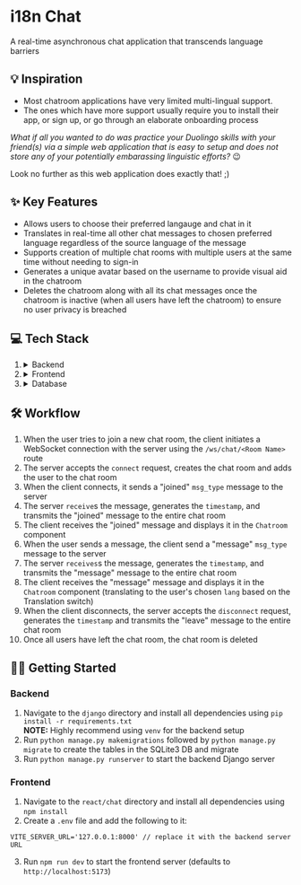 # i18n Chat

 A real-time asynchronous chat application that transcends language barriers

## :bulb: Inspiration

- Most chatroom applications have very limited multi-lingual support.
- The ones which have more support usually require you to install their app, or sign up, or go through an elaborate onboarding process

_What if all you wanted to do was practice your Duolingo skills with your friend(s) via a simple web application that is easy to setup and does not store any of your potentially embarassing linguistic efforts?_ :wink:

Look no further as this web application does exactly that! ;)

##  ✨ Key Features

- Allows users to choose their preferred langauge and chat in it
- Translates in real-time all other chat messages to chosen preferred language regardless of the source language of the message
- Supports creation of multiple chat rooms with multiple users at the same time without needing to sign-in
- Generates a unique avatar based on the username to provide visual aid in the chatroom
- Deletes the chatroom along with all its chat messages once the chatroom is inactive (when all users have left the chatroom) to ensure no user privacy is breached

## 💻 Tech Stack

<ol>
 <li><details>
  <summary>Backend</summary>

  - The backend is setup using Django
  - It also uses [Django Channels](https://channels.readthedocs.io/en/stable/) to make use of WebSockets
  - Models:
    | Name         | Description                     | Fields                                                        
    | ------------ | ------------------------------- | --
    | `ChatUser`   | This represents the chat user.  | `name`: username of the chat user in the chat room.           
    |              |                                 | `lang`: chosen preferred langauge of the user.                
    | `Message`    | This represents a chat message. | `author`: user who posted the chat message.                   
    |              |                                 | `room`: name of the `Room` where the chat message was posted. 
    |              |                                 | `content`: text content of the chat message.                  
    |              |                                 | `lang`: chosen preferred langauge of the user.                
    |              |                                 | `timestamp`: backend server timestamp of the received message.
    | `Room`       | This represents a chat room.    | `name`:  identifier of the chat room.                         
    |              |                                 | `users`: list of `ChatUser`s that are a part of the chat room.
  - Websocket API route: `/ws/chat/<Room Name>`
  - On `connect`:
    - Creates chat room if not done so previously
    - Adds the user to the chat room group
  - On `disconnect`:
    - Removes the user from the chat room group
    - Deletes the chat room if all users have left the chat room
  - On `send`:
    - Sends JSON data with `msg_type` ("joined" | "leave" | "message"), `message` (text content if "message" `msg_type`), `user_id`, `username`, `lang` (chosen preferred language), `timestamp` (backend server timestamp of event)
  - On `receive`:
    - Performs the appropriate action based on the `msg_type` of the incoming JSON data
    - Transmits the received event to the entire chat room by performing a `send`
    </details></li>
    <li><details>
    <summary>Frontend</summary>
    
    - The frontend is setup using React - Typescript using [Vite](https://vitejs.dev/) as a SPA.
    - The `JoinRoom` component allows the user to enter the chat room they wish to join (or create), their name, and their preferred language and join the chat room.
    - The `Chatroom` component allows the user to chat and displays the chat room events and translated chat messages of everyone else in the chat room. Users can optionally toggle the Translation switch to have the chat messages be displayed without translation.
     
    </details></li>
    <li><details><summary>Database</summary>
    
     - Currently the database is a SQLite3 DB
     - The database would only need to store the messages and events for a single chat room session. Hence, high database scalability is not a requirement.
     </details></li>
   </ol>
    
  ## 🛠️ Workflow

1. When the user tries to join a new chat room, the client initiates a WebSocket connection with the server using the `/ws/chat/<Room Name>` route
2. The server accepts the `connect` request, creates the chat room and adds the user to the chat room
3. When the client connects, it sends a "joined" `msg_type` message to the server
4. The server `receive`s the message, generates the `timestamp`, and transmits the "joined" message to the entire chat room
5. The client receives the "joined" message and displays it in the `Chatroom` component
6. When the user sends a message, the client send a "message" `msg_type` message to the server
7. The server `receives`s the message, generates the `timestamp`, and transmits the "message" message to the entire chat room
8. The client receives the "message" message and displays it in the `Chatroom` component (translating to the user's chosen `lang` based on the Translation switch)
9. When the client disconnects, the server accepts the `disconnect` request, generates the `timestamp` and transmits the "leave" message to the entire chat room
10. Once all users have left the chat room, the chat room is deleted

## 🧑‍💻 Getting Started

### Backend

1. Navigate to the `django` directory and install all dependencies using `pip install -r requirements.txt` <br />**NOTE:** Highly recommend using `venv` for the backend setup
2. Run `python manage.py makemigrations` followed by `python manage.py migrate` to create the tables in the SQLite3 DB and migrate
3. Run `python manage.py runserver` to start the backend Django server

### Frontend

1. Navigate to the `react/chat` directory and install all dependencies using `npm install`
2. Create a `.env` file and add the following to it:
```
VITE_SERVER_URL='127.0.0.1:8000' // replace it with the backend server URL
```
3. Run `npm run dev` to start the frontend server (defaults to `http://localhost:5173`)

